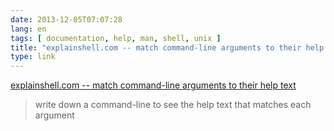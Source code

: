 ```yaml
---
date: 2013-12-05T07:07:28
lang: en
tags: [ documentation, help, man, shell, unix ]
title: "explainshell.com -- match command-line arguments to their help text"
type: link
---
```


[explainshell.com -- match command-line arguments to their help
text](http://explainshell.com/)

> write down a command-line to see the help text that matches each
> argument


